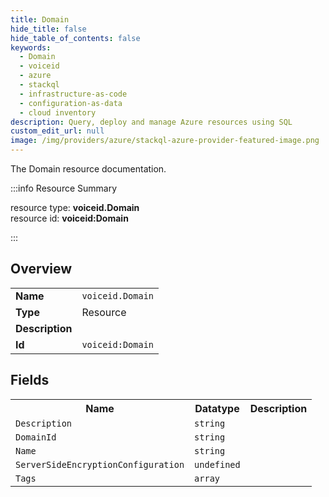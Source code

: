 ```yaml
---
title: Domain
hide_title: false
hide_table_of_contents: false
keywords:
  - Domain
  - voiceid
  - azure
  - stackql
  - infrastructure-as-code
  - configuration-as-data
  - cloud inventory
description: Query, deploy and manage Azure resources using SQL
custom_edit_url: null
image: /img/providers/azure/stackql-azure-provider-featured-image.png
---
```

The Domain resource documentation.

:::info Resource Summary

<div class="row">
<div class="providerDocColumn">
<span>resource type:&nbsp;<b>voiceid.Domain</b></span><br />
<span>resource id:&nbsp;<b>voiceid:Domain</b></span><br />
</div>
</div>

:::

## Overview
<table><tbody>
<tr><td><b>Name</b></td><td><code>voiceid.Domain</code></td></tr>
<tr><td><b>Type</b></td><td>Resource</td></tr>
<tr><td><b>Description</b></td><td></td></tr>
<tr><td><b>Id</b></td><td><code>voiceid:Domain</code></td></tr>
</tbody></table>

## Fields
<table><tbody>
<tr><th>Name</th><th>Datatype</th><th>Description</th></tr>
<tr><td><code>Description</code></td><td><code>string</code></td><td></td></tr><tr><td><code>DomainId</code></td><td><code>string</code></td><td></td></tr><tr><td><code>Name</code></td><td><code>string</code></td><td></td></tr><tr><td><code>ServerSideEncryptionConfiguration</code></td><td><code>undefined</code></td><td></td></tr><tr><td><code>Tags</code></td><td><code>array</code></td><td></td></tr>
</tbody></table>